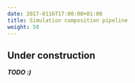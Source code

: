 ```yaml
---
date: 2017-0116T17:00:00+01:00
title: Simulation composition pipeline
weight: 50
---
```


## Under construction

***TODO :)***
